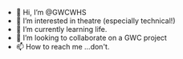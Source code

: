 - 👋 Hi, I’m @GWCWHS
- 👀 I’m interested in theatre (especially technical!)
- 🌱 I’m currently learning life.
- 💞️ I’m looking to collaborate on a GWC project
- 📫 How to reach me ...don't.

